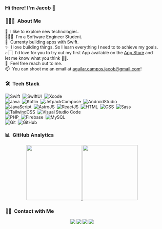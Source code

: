 ### Hi there! I'm Jacob 👋

<!--
**yeikobu/yeikobu** is a ✨ _special_ ✨ repository because its `README.md` (this file) appears on your GitHub profile.

Here are some ideas to get you started:

- 🔭 I’m currently working on ...
- 🌱 I’m currently learning ...
- 👯 I’m looking to collaborate on ...
- 🤔 I’m looking for help with ...
- 💬 Ask me about ...
- 📫 How to reach me: ...
- 😄 Pronouns: ...
- ⚡ Fun fact: ...
-->

### 👨🏻‍💻 &nbsp;About Me

🔭 &nbsp;I like to explore new technologies.\
👨🏻‍🎓 &nbsp;I'm a Software Engineer Student.\
🌱 &nbsp;Currenty building apps with Swift.\
✨ &nbsp;I love building things. So I learn everything I need to to achieve my goals.\
👉🏻 &nbsp;I'd love for you to try out my first App available on the [App Store](https://apps.apple.com/us/app/prend/id1672119135) and let me know what you think 🫶🏻.\
💬 &nbsp;Feel free reach out to me.\
📫 &nbsp;You can shoot me an email at aguilar.campos.jacob@gmail.com!


### 🛠 &nbsp;Tech Stack
![Swift](https://img.shields.io/badge/-Swift-333333?style=flat&logo=Swift)&nbsp;
![SwiftUI](https://img.shields.io/badge/-SwiftUI-333333?style=flat&logo=Apple)&nbsp;
![Xcode](https://img.shields.io/badge/-Xcode-333333?style=flat&logo=Xcode)&nbsp;\
![Java](https://img.shields.io/badge/-Java-333333?style=flat&logo=CoffeeScript&logoColor=FFA518)&nbsp;
![Kotlin](https://img.shields.io/badge/-Kotlin-333333?style=flat&logo=Kotlin)&nbsp;
![JetpackCompose](https://img.shields.io/badge/-JetpackCompose-333333?style=flat&logo=JetpackCompose)&nbsp;
![AndroidStudio](https://img.shields.io/badge/-AndroidStudio-333333?style=flat&logo=AndroidStudio)&nbsp;\
![JavaScript](https://img.shields.io/badge/-Javascript-333333?style=flat&logo=Javascript)&nbsp;
![AstroJS](https://img.shields.io/badge/-AstroJS-333333?style=flat&logo=Astro)&nbsp;
![ReactJS](https://img.shields.io/badge/-ReactJS-333333?style=flat&logo=React)&nbsp;
![HTML](https://img.shields.io/badge/-HTML-333333?style=flat&logo=HTML5)&nbsp;
![CSS](https://img.shields.io/badge/-CSS-333333?style=flat&logo=CSS3&logoColor=1572B6)&nbsp;
![Sass](https://img.shields.io/badge/-Sass-333333?style=flat&logo=Sass)&nbsp;
![TailwindCSS](https://img.shields.io/badge/-TailwindCSS-333333?style=flat&logo=TailwindCSS)&nbsp;
![Visual Studio Code](https://img.shields.io/badge/-VisualStudioCode-333333?style=flat&logo=VisualStudioCode&logoColor=007ACC)&nbsp;\
![PHP](https://img.shields.io/badge/-PHP-333333?style=flat&logo=PHP)&nbsp;
![Firebase](https://img.shields.io/badge/-firebase-333333?style=flat&logo=firebase)&nbsp;
![MySQL](https://img.shields.io/badge/-MySQL-333333?style=flat&logo=mysql)&nbsp;\
![Git](https://img.shields.io/badge/-Git-333333?style=flat&logo=git)&nbsp;
![GitHub](https://img.shields.io/badge/-GitHub-333333?style=flat&logo=github)&nbsp;



### 📊 &nbsp;GitHub Analytics

<p align="center">
<a href="https://github.com/yeikobu/">
  <img height="180em" src="https://github-readme-stats-eight-theta.vercel.app/api?username=yeikobu&show_icons=true&theme=vue-dark&include_all_commits=true&count_private=true" />
  <img height="180em" src="https://github-readme-stats-eight-theta.vercel.app/api/top-langs/?username=yeikobu&layout=compact&exclude_lang=java+r&theme=vue-dark" />
</a>
</p>

### 🤝🏻 &nbsp;Contact with Me

<p align="center">
<a href="https://yeikobu.dev"><img src="https://img.shields.io/badge/-Portfolio-3423A6?style=flat-square&logo=Google-Chrome&logoColor=white"/></a>
<a href="https://www.linkedin.com/in/jacob-aguilar-campos-4b3406a4"><img src="https://img.shields.io/badge/-LinkedIn-0077B5?style=flat-square&logo=Linkedin&logoColor=white"/></a>
<a href="mailto:aguilar.campos.jacob@gmail.com"><img src="https://img.shields.io/badge/-mail-e00303?style=flat-square&logo=Gmail&logoColor=white"/></a>
<a href="https://www.instagram.com/yeikobu/"><img src="https://img.shields.io/badge/-Instagram-E4405F?style=flat-square&logo=Instagram&logoColor=white"/></a>
</p>
